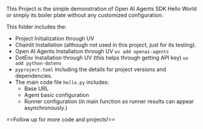 This Project is the simple demonstration of Open AI Agents SDK Hello World or simply its boiler plate without any customized configuration. 

This folder includes the:
- Project Initialization through UV 
- Chainlit Installation (although not used in this project, just for its testing).
- Open AI Agents Installation through UV 
`` uv add openai-agents ``
- DotEnv Installation through UV (this helps through getting API key)
`` uv add python-dotenv ``
- `` pyproject.toml `` including the details for project versions and dependencies.
- The main code file `` hello.py `` includes:
    - Base URL
    - Agent basic configuration
    - Runner configuration (in main function so runner results can appear asynchronously.)

==Follow up for more code and projects!==